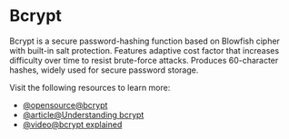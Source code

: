# Bcrypt

Bcrypt is a secure password-hashing function based on Blowfish cipher with built-in salt protection. Features adaptive cost factor that increases difficulty over time to resist brute-force attacks. Produces 60-character hashes, widely used for secure password storage.

Visit the following resources to learn more:

- [@opensource@bcrypt](https://github.com/kelektiv/node.bcrypt.js)
- [@article@Understanding bcrypt](https://auth0.com/blog/hashing-in-action-understanding-bcrypt/)
- [@video@bcrypt explained](https://www.youtube.com/watch?v=AzA_LTDoFqY)
